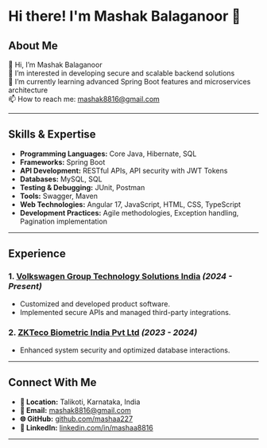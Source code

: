 # Hi there! I'm Mashak Balaganoor 👋

## About Me

👋 Hi, I’m Mashak Balaganoor  
👀 I’m interested in developing secure and scalable backend solutions  
🌱 I’m currently learning advanced Spring Boot features and microservices architecture  
📫 How to reach me: [mashak8816@gmail.com](mailto:mashak8816@gmail.com)  

---

## Skills & Expertise

- **Programming Languages:** Core Java, Hibernate, SQL
- **Frameworks:** Spring Boot
- **API Development:** RESTful APIs, API security with JWT Tokens
- **Databases:** MySQL, SQL
- **Testing & Debugging:** JUnit, Postman
- **Tools:** Swagger, Maven
- **Web Technologies:** Angular 17, JavaScript, HTML, CSS, TypeScript
- **Development Practices:** Agile methodologies, Exception handling, Pagination implementation

---

## Experience

### 1. [Volkswagen Group Technology Solutions India](https://www.volkswagenag.com) *(2024 - Present)*
- Customized and developed product software.
- Implemented secure APIs and managed third-party integrations.

### 2. [ZKTeco Biometric India Pvt Ltd](https://www.zkteco.in) *(2023 - 2024)*
- Enhanced system security and optimized database interactions.


---


## Connect With Me

- **📍 Location:** Talikoti, Karnataka, India
- **📧 Email:** [mashak8816@gmail.com](mailto:mashak8816@gmail.com)
- **🌐 GitHub:** [github.com/mashaa227](#)
- **🔗 LinkedIn:** [linkedin.com/in/mashaa8816](www.linkedin.com/in/mashaa8816)

---

